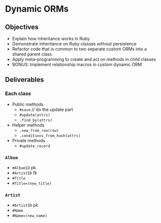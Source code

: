 # Dynamic ORMs

## Objectives

* Explain how inheritance works in Ruby
* Demonstrate inheritance on Ruby classes without persistence
* Refactor code that is common to two separate custom ORMs into a shared parent class
* Apply meta-programming to create and act on methods in child classes
* BONUS: Implement relationship macros in custom dynamic ORM

## Deliverables

### Each class

* Public methods
  * `#save` // do the update part
  * `#update(attrs)`
  * `.find_by(attrs)`
* Helper methods
  * `.new_from_row(row)`
  * `.conditions_from_hash(attrs)`
* Private methods
  * `#update_record`

### `Album`

* `#AlbumID` pk
* `#ArtistID` fk
* `#Title`
* `#Title=(new_title)`

### `Artist`

* `#ArtistID` pk
* `#Name`
* `#Name=(new_name)`
